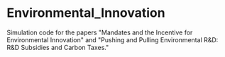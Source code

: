 # Environmental_Innovation
Simulation code for the papers "Mandates and the Incentive for Environmental Innovation" and "Pushing and Pulling Environmental R&amp;D: R&amp;D Subsidies and Carbon Taxes."
